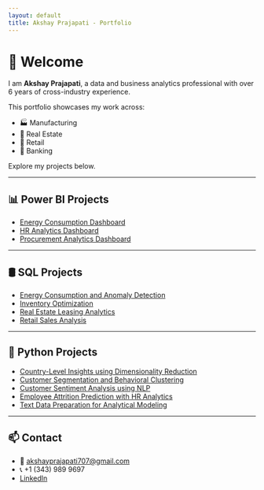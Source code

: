 ```yaml
---
layout: default
title: Akshay Prajapati - Portfolio
---
```


# 👋 Welcome

I am **Akshay Prajapati**, a data and business analytics professional with over 6 years of cross-industry experience.

This portfolio showcases my work across:
- 🏭 Manufacturing
- 🏢 Real Estate
- 🛒 Retail
- 🏦 Banking

Explore my projects below.

---

## 📊 Power BI Projects

- [Energy Consumption Dashboard](https://github.com/Akshay231196/Power-BI-Projects-Portfolio/tree/main/Energy-Consumptions-Dashboard-main/Energy-Consumptions-Dashboard-main)
- [HR Analytics Dashboard](http://github.com/Akshay231196/Power-BI-Projects-Portfolio/tree/main/HR-Analytics-Dashboard-main/HR-Analytics-Dashboard-main)
- [Procurement Analytics Dashboard](https://github.com/Akshay231196/Power-BI-Projects-Portfolio/tree/main/Procurement-Analytics-Dashboard-main/Procurement-Analytics-Dashboard-main)

---

## 🛢 SQL Projects

- [Energy Consumption and Anomaly Detection](https://github.com/Akshay231196/SQL_Projects/tree/main/Energy-Consumption-and-Anomaly-Detection-using-SQL-main)
- [Inventory Optimization](https://github.com/Akshay231196/SQL_Projects/tree/main/Inventory-Optimization-main)
- [Real Estate Leasing Analytics](https://github.com/Akshay231196/SQL_Projects/tree/main/Real-Estate-Leasing-Analytics-with-SQL)
- [Retail Sales Analysis](https://github.com/Akshay231196/SQL_Projects/tree/main/Retail_Sales_Analysis_SQL-main)

---

## 🐍 Python Projects

- [Country-Level Insights using Dimensionality Reduction](https://github.com/Akshay231196/Python-Projects/tree/main/Country-Level-Insights-Using-Dimensionality-Reduction)
- [Customer Segmentation and Behavioral Clustering](https://github.com/Akshay231196/Python-Projects/tree/main/Customer-Segmentation-and-Behavioral-Clustering)
- [Customer Sentiment Analysis using NLP](https://github.com/Akshay231196/Python-Projects/tree/main/Customer-Sentiment-Analysis-Using-NLP-Techniques)
- [Employee Attrition Prediction with HR Analytics](https://github.com/Akshay231196/Python-Projects/tree/main/Employee-Attrition-Prediction-with-HR-Analytics)
- [Text Data Preparation for Analytical Modeling](https://github.com/Akshay231196/Python-Projects/tree/main/Text-Data-Preparation-for-Analytical-Modeling)

---

## 📫 Contact

- 📧 akshayprajapati707@gmail.com  
- 📞 +1 (343) 989 9697  
- [LinkedIn](https://www.linkedin.com/in/akshay-prajapati-888668122/)
